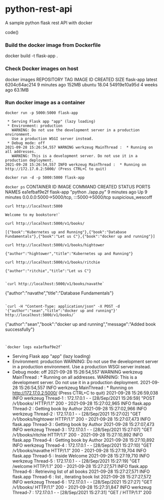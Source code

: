 # python-rest-api
A sample python flask rest API with docker



code()
### Build the docker image from Dockerfile ###
docker build -t flask-app . 

### Check Docker images on host ###
docker images
REPOSITORY   TAG        IMAGE ID       CREATED         SIZE
flask-app    latest     6204c64ac214   9 minutes ago   152MB
ubuntu       18.04      54919e10a95d   4 weeks ago     63.1MB


### Run docker image as a container ###

`docker run -p 5000:5000 flask-app`

```
 * Serving Flask app "app" (lazy loading)
 * Environment: production
   WARNING: Do not use the development server in a production environment.
   Use a production WSGI server instead.
 * Debug mode: off
2021-09-28 15:26:54,557 WARNING werkzeug MainThread :  * Running on all addresses.
   WARNING: This is a development server. Do not use it in a production deployment.
2021-09-28 15:26:54,557 INFO werkzeug MainThread :  * Running on http://172.17.0.2:5000/ (Press CTRL+C to quit)
```

`docker run -d -p 5000:5000 flask-app`

`docker ps`
CONTAINER ID   IMAGE       COMMAND             CREATED         STATUS         PORTS                                       NAMES
ea1efbaf9e2f   flask-app   "python ./app.py"   9 minutes ago   Up 9 minutes   0.0.0.0:5000->5000/tcp, :::5000->5000/tcp   suspicious_wescoff


`curl http://localhost:5000`
```
Welcome to my bookstore!`
```
`curl http://localhost:5000/v1/books/`
```
[{"book":"Kubernetes up and Running"},{"book":"Database Fundamentals"},{"book":"Let us C"},{"book":"docker up and running"}]
```
`curl http://localhost:5000/v1/books/hightower`
```
{"author":"hightower","title":"Kubernetes up and Running"}
```
`curl http://localhost:5000/v1/books/ritchie`
```
{"author":"ritchie","title":"Let us C"}


`curl http://localhost:5000/v1/books/navathe`
```
{"author":"navathe","title":"Database Fundamentals"}
```

`curl -H "Content-Type: application/json" -X POST -d '{"author":"sean","title":"docker up and running"}' http://localhost:5000/v1/books/`
```
{"author":"sean","book":"docker up and running","message":"Added book successfully"}
```


`docker logs ea1efbaf9e2f`
```
 * Serving Flask app "app" (lazy loading)
 * Environment: production
   WARNING: Do not use the development server in a production environment.
   Use a production WSGI server instead.
 * Debug mode: off
2021-09-28 15:26:54,557 WARNING werkzeug MainThread :  * Running on all addresses.
   WARNING: This is a development server. Do not use it in a production deployment.
2021-09-28 15:26:54,557 INFO werkzeug MainThread :  * Running on http://172.17.0.2:5000/ (Press CTRL+C to quit)
2021-09-28 15:26:59,038 INFO werkzeug Thread-1 : 172.17.0.1 - - [28/Sep/2021 15:26:59] "POST /v1/books/ HTTP/1.1" 200 -
2021-09-28 15:27:02,965 INFO flask.app Thread-2 : Getting book by Author
2021-09-28 15:27:02,966 INFO werkzeug Thread-2 : 172.17.0.1 - - [28/Sep/2021 15:27:02] "GET /v1/books/hightower HTTP/1.1" 200 -
2021-09-28 15:27:07,473 INFO flask.app Thread-3 : Getting book by Author
2021-09-28 15:27:07,473 INFO werkzeug Thread-3 : 172.17.0.1 - - [28/Sep/2021 15:27:07] "GET /v1/books/ritchie HTTP/1.1" 200 -
2021-09-28 15:27:10,892 INFO flask.app Thread-4 : Getting book by Author
2021-09-28 15:27:10,892 INFO werkzeug Thread-4 : 172.17.0.1 - - [28/Sep/2021 15:27:10] "GET /v1/books/navathe HTTP/1.1" 200 -
2021-09-28 15:27:19,704 INFO flask.app Thread-5 : Inside Welcome
2021-09-28 15:27:19,710 INFO werkzeug Thread-5 : 172.17.0.1 - - [28/Sep/2021 15:27:19] "GET /welcome HTTP/1.1" 200 -
2021-09-28 15:27:27,571 INFO flask.app Thread-6 : Retrieving list of all books
2021-09-28 15:27:27,571 INFO flask.app Thread-6 : list , iterating book list
2021-09-28 15:27:27,572 INFO werkzeug Thread-6 : 172.17.0.1 - - [28/Sep/2021 15:27:27] "GET /v1/books/ HTTP/1.1" 200 -
2021-09-28 15:27:31,847 INFO werkzeug Thread-7 : 172.17.0.1 - - [28/Sep/2021 15:27:31] "GET / HTTP/1.1" 200 
```

